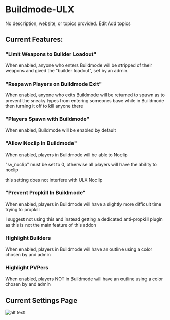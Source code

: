 # Buildmode-ULX
No description, website, or topics provided.  Edit Add topics

## Current Features:

### "Limit Weapons to Builder Loadout"
When enabled, anyone who enters Buildmode will be stripped of their weapons and gived the "builder loadout", set by an admin.

### "Respawn Players on Buildmode Exit"
When enabled, anyone who exits Buildmode will be returned to spawn as to prevent the sneaky types from entering someones base while in Buildmode then turning it off to kill anyone there

### "Players Spawn with Buildmode"
When enabled, Buildmode will be enabled by default

### "Allow Noclip in Buildmode"
When enabled, players in Buildmode will be able to Noclip

"sv_noclip" must be set to 0, otherwise all players will have the ability to noclip

this setting does not interfere with ULX Noclip

### "Prevent Propkill In Buildmode"
When enabled, players in Buildmode will have a slightly more difficult time trying to propkill

I suggest not using this and instead getting a dedicated anti-propkill plugin as this is not the main feature of this addon

### Highlight Builders
When enabled, players in Buildmode will have an outline using a color chosen by and admin

### Highlight PVPers
When enabled, players NOT in Buildmode will have an outline using a color chosen by and admin

## Current Settings Page
![alt text](http://i.imgur.com/L2DAAwd.png "ULX Settings Page")
